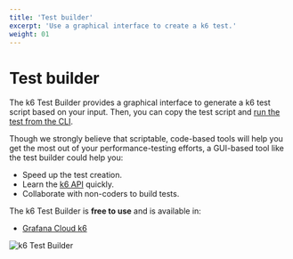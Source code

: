 ```yaml
---
title: 'Test builder'
excerpt: 'Use a graphical interface to create a k6 test.'
weight: 01
---
```


# Test builder

The k6 Test Builder provides a graphical interface to generate a k6 test script based on your input. Then, you can copy the test script and [run the test from the CLI](/docs/k6/<K6_VERSION>/get-started/running-k6).

Though we strongly believe that scriptable, code-based tools will help you get the most out of your performance-testing efforts, a GUI-based tool like the test builder could help you:

- Speed up the test creation.
- Learn the [k6 API](/docs/k6/<K6_VERSION>/javascript-api) quickly.
- Collaborate with non-coders to build tests.

The k6 Test Builder is **free to use** and is available in:

- [Grafana Cloud k6](https://grafana.com/docs/grafana-cloud/k6/author-run/test-builder/)

![k6 Test Builder](/media/docs/k6-oss/grafana-cloud-k6-test-builder.png)
